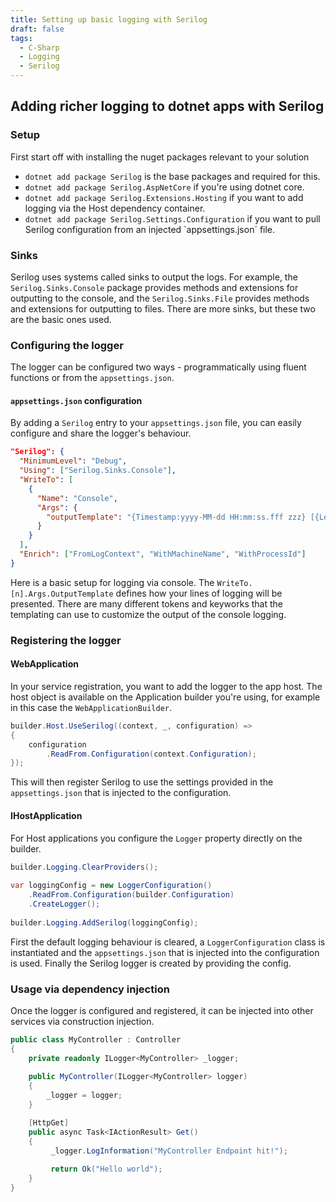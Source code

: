 ```yaml
---
title: Setting up basic logging with Serilog
draft: false
tags: 
  - C-Sharp
  - Logging
  - Serilog
--- 
```

## Adding richer logging to dotnet apps with Serilog
### Setup
First start off with installing the nuget packages relevant to your solution
- `dotnet add package Serilog` is the base packages and required for this.
- `dotnet add package Serilog.AspNetCore` if you're using dotnet core.
- `dotnet add package Serilog.Extensions.Hosting` if you want to add logging via the Host dependency container.
- `dotnet add package Serilog.Settings.Configuration` if you want to pull Serilog configuration from an injected `appsettings.json´ file.

### Sinks
Serilog uses systems called sinks to output the logs. For example, the `Serilog.Sinks.Console` package provides methods and extensions for outputting to the console, and the `Serilog.Sinks.File` provides methods and extensions for outputting to files. There are more sinks, but these two are the basic ones used.

### Configuring the logger
The logger can be configured two ways - programmatically using fluent functions or from the `appsettings.json`.

#### `appsettings.json` configuration
By adding a `Serilog` entry to your `appsettings.json` file, you can easily configure and share the logger's behaviour.
```json
"Serilog": {  
  "MinimumLevel": "Debug",  
  "Using": ["Serilog.Sinks.Console"],  
  "WriteTo": [  
    {      
      "Name": "Console",  
      "Args": {  
        "outputTemplate": "{Timestamp:yyyy-MM-dd HH:mm:ss.fff zzz} [{Level:u3}] {Message:lj}{NewLine}{Exception}"  
      }  
    }  
  ],  
  "Enrich": ["FromLogContext", "WithMachineName", "WithProcessId"]  
}
```
Here is a basic setup for logging via console. The `WriteTo.[n].Args.OutputTemplate` defines how your lines of logging will be presented. There are many different tokens and keyworks that the templating can use to customize the output of the console logging.
### Registering the logger
#### WebApplication
In your service registration, you want to add the logger to the app host. The host object is available on the Application builder you're using, for example in this case the `WebApplicationBuilder`.
```c# title="Program.cs"
builder.Host.UseSerilog((context, _, configuration) =>  
{  
    configuration        
	    .ReadFrom.Configuration(context.Configuration);  
});
```
This will then register Serilog to use the settings provided in the `appsettings.json` that is injected to the configuration. 

#### IHostApplication
For Host applications you configure the `Logger` property directly on the builder. 
```c# title="Program.cs"
builder.Logging.ClearProviders();  
  
var loggingConfig = new LoggerConfiguration()  
    .ReadFrom.Configuration(builder.Configuration)  
    .CreateLogger();  
  
builder.Logging.AddSerilog(loggingConfig);
```
First the default logging behaviour is cleared, a `LoggerConfiguration` class is instantiated and the `appsettings.json` that is injected into the configuration is used. Finally the Serilog logger is created by providing the config. 

### Usage via dependency injection
Once the logger is configured and registered, it can be injected into other services via construction injection.
```c# title="MyController.cs"
public class MyController : Controller
{
	private readonly ILogger<MyController> _logger;
	
	public MyController(ILogger<MyController> logger)
	{
	    _logger = logger;
	}

	[HttpGet]
	public async Task<IActionResult> Get()
	{
	     _logger.LogInformation("MyController Endpoint hit!");
		
	     return Ok("Hello world");
	}
}
```